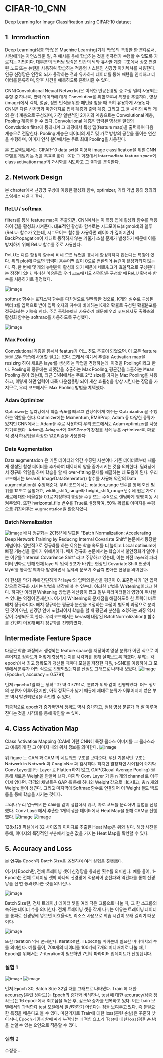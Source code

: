 # CIFAR-10_CNN
Deep Learning for Image Classification using CIFAR-10 dataset


## 1. Introduction

Deep Learning(심층 학습)은 Machine Learning(기계 학습)의 특정한 한 분야로서, 사람에게는 자연스러운 일, 즉 예시를 통해 학습하는 것을 컴퓨터가 수행할 수 있도록 가르치는 기법이다. 대부분의 딥러닝 방식은 인간의 뇌와 유사한 계층 구조에서 상호 연결된 노드 또는 뉴런을 사용하여 학습하는 적응형 시스템인 신경망 아키텍쳐를 사용한다. 인공 신경망은 인간의 뇌가 동작하는 것과 유사하게 데이터를 통해 패턴을 인식하고 데이터를 분류하며, 향후 사건을 예측하도록 훈련시킬 수 있다.

CNN(Convolutional Neural Networks)은 이러한 인공신경망 중 가장 널리 사용되는 유형 중 하나로, 입력 데이터에 대해 Convolution을 취함으로써 특징을 추출하며, 영상(image)에서 객체, 얼굴, 장면 인식을 위한 패턴을 찾을 때 특히 유용하게 사용된다. CNN은 다른 신경망과 마찬가지로 입력 계층과 출력 계층, 그리고 그 둘 사이의 여러 개의 은닉 계층으로 구성되며, 가장 일반적인 2가지의 계층으로는 Convolutional 계층, Pooling 계층을 들 수 있다. Convolutional 계층은 입력된 영상을 일련의 Convolution filter에 통과시켜 그 과정에서 특성 맵(feature map)을 출력하여 다음 계층으로 전달한다. Pooling 계층은 데이터의 세로 및 가로 방향의 공간을 줄이는 연산을 수행하며, 이미지 인식 분야에서는 주로 최대 Pooling을 사용한다.

본 프로젝트에서는 CIFAR-10 data set을 이용해 image classification을 위한 CNN 모델을 개발하는 것을 목표로 한다. 또한 그 과정에서 Intermediate feature space와 class activation map의 가시화를 시도하고 그 결과를 분석한다.


## 2. Network Design

본 chapter에서 신경망 구성에 이용한 활성화 함수, optimizer, 기타 기법 등의 정의와 쓰임새는 다음과 같다.


### ReLU / softmax
filters를 통해 feature map이 추출되면, CNN에서는 이 특징 맵에 활성화 함수를 적용하여 값을 활성화 시켜준다. 대표적인 활성화 함수로는 시그모이드(sigmoid)와 렐루(ReLU) 함수가 있는데, 시그모이드 함수를 사용하면 레이어가 깊어지면서 BackPropagation이 제대로 동작하지 않는 기울기 소실 문제가 발생하기 때문에 이를 방지하기 위해 ReLU 함수를 주로 사용한다.
  
ReLU는 다른 활성화 함수에 비해 모든 뉴런을 동시에 활성화하지 않는다는 특징이 있다. 위의 plot에 따르면 입력이 음수이면 값이 0으로 변환되어 뉴런이 활성화되지 않는다. 즉, 한 번에 몇 개의 뉴런만이 활성화 되기 때문에 네트워크가 효율적으로 구성된다는 장점이 있다. 이러한 이유들로 우리 코드에서도 신경망을 구성할 때 ReLU 활성화 함수를 사용하기로 결정했다.

![image](https://github.com/Junst/CIFAR-10_CNN/blob/main/PIC/%EA%B7%B8%EB%A6%BC1.png)
  
softmax 함수는 로지스틱 함수를 다차원으로 일반화한 것으로, K개의 실수로 구성된 벡터 z를 입력으로 받아 입력 숫자의 지수에 비례하는 K개의 확률로 구성된 확률분포를 정규화하는 기능을 한다. 주로 출력층에서 사용하기 때문에 우리 코드에서도 출력층의 활성화 함수는 softmax를 사용하도록 구성했다.

![image](https://github.com/Junst/CIFAR-10_CNN/blob/main/PIC/%EA%B7%B8%EB%A6%BC2.png)

### Max Pooling
Convolutional 계층을 통해서 feature가 어느 정도 추출이 되었으면, 이 모든 feature들을 모두 학습에 사용할 필요는 없다. 그래서 여기서 추출된 Activation map을 resizing 하여 새로운 layer를 생성하는 작업을 진행하는데, 이것을 Pooling이라고 한다. Pooling의 종류에는 최댓값을 추출하는 Max Pooling, 평균값을 추출하는 Mean Pooling 등이 있는데, 최근 CNN에서는 주로 2*2 size를 가지는 Max Pooling을 사용하고, 이렇게 하면 입력이 대폭 다운샘플링 되어 계산 효율성을 향상 시킨다는 장점을 가지므로, 우리 코드에서도 Max Pooling 방법을 채택했다.

### Adam Optimizer
Optimizer는 딥러닝에서 학습 속도를 빠르고 안정적이게 해주는 Optimization을 수행하는 역할을 한다. Optimizer에는 Momentum, RMSProp, Adam 등 다양한 종류가 있지만 CNN에서는 Adam을 주로 사용하여 우리 코드에서도 Adam optimizer를 사용하기로 했다. Adam은 Adagrad와 RMSProp의 장점을 섞어 놓은 optimizer로, 확률적 경사 하강법을 확장한 알고리즘을 사용한다

### Data Augmentation
Data augmentation 은 기존 데이터의 약간 수정된 사본이나 기존 데이터로부터 새롭게 생성된 합성 데이터를 추가하여 데이터의 양을 증가시키는 것을 의미한다. 딥러닝에서 정규화 역할을 하며 학습을 할 때 over-fitting 문제를 해결하는 데 도움이 된다. 우리 코드에서는 keras의 ImageDataGenerator() 함수를 사용해 약간의 Data augmentation을 수행해준다. 우리 코드에서는 rotation_range 변수를 통해 회전 범위를 15도로 설정하고, width_shift_range와 height_shift_range 변수에 원본 가로/세로에 대한 비율값을 0.1로 지정하여 영상을 수평 또는 수직으로 랜덤하게 평행 이동 시켜주었다. 또한 horizontal_flip 변수를 True로 설정하여, 50% 확률로 이미지를 수평으로 뒤집어주는 augmentation을 활용하였다.

### Batch Nomalization
![image](https://github.com/Junst/CIFAR-10_CNN/blob/main/PIC/%EA%B7%B8%EB%A6%BC3.png)
배치 정규화는 2015년에 발표된 "Batch Normalization: Accelerating Deep Network Training by Reducing Internal Covariate Shift" 논문에서 등장한 개념이다. 일반적으로 정규화를 하는 이유는 학습 속도를 더 높이고 Local optimum에 빠질 가능성을 줄이기 위해서이다. 배치 정규화 논문에서는 학습에서 불안정화가 일어나는 이유를 'Internal Covariance Shift' 라고 주장하고 있는데, 이는 이전 layer의 파라미터 변화로 인해 현재 layer의 입력 분포가 바뀌는 현상인 Covariate Shift 현상이 layer를 통과할 때마다 발생하면서 입력의 분포가 조금씩 변하는 현상을 의미한다.

이 현상을 막기 위해 간단하게 각 layer의 입력의 분산을 평균이 0, 표준편차가 1인 입력값으로 정규화 시키는 방법을 생각해 볼 수 있는데, 이러한 방법을 Whitening이라고 한다. 하지만 이러한 Whitening 방법은 계산량이 많고 일부 파라미터들의 영향이 무시될 수 있다는 약점이 존재한다. 여기서 Whitening의 문제점을 해결하도록 한 트릭이 바로 배치 정규화이다. 배치 정규화는 평균과 분산을 조정하는 과정이 별도의 과정으로 분리된 것이 아닌, 신경망 안에 포함되어서 학습을 할 때 평균과 분산을 조정하는 과정 역시 같이 수행되도록 한다. 우리 코드에서는 keras에 내장된 BatchNormalization() 함수를 간단히 이용해 배치 정규화를 진행하였다.

## Intermediate Feature Space
다음은 학습 과정에서 생성되는 feature space를 저장하여 영상 분류가 어떤 식으로 이루어지고 정확도가 어떻게 향상되는지를 시각화를 통해 살펴보도록 하겠다. 우리는 각 epoch에서 최고 정확도가 갱신될 때마다 모델을 저장한 다음, t-SNE를 이용하여 그 모델에서 분류가 어떤 식으로 진행되었는지를 산점도 그래프로 나타내 보았다.
![image](https://github.com/Junst/CIFAR-10_CNN/blob/main/PIC/%EA%B7%B8%EB%A6%BC4.jpg) (Epoch=1, accuracy = 0.5791)

먼저 epoch=1일 때는 정확도가 약 0.5791로, 분류가 위와 같이 진행되었다. 어느 정도의 분류가 이루어졌지만, 아직 정확도가 낮기 때문에 제대로 분류가 이루어지지 않은 부분 역시 발견되었음을 확인할 수 있다.

최종적으로 epoch가 증가하면서 정확도 역시 증가하고, 점점 영상 분류가 더 잘 이루어진다는 것을 시각화를 통해 확인할 수 있따.

## 4. Class Activation Map
Class Activation Mapping (CAM) 이란 CNN이 특정 클라스 이미지를 그 클라스라고 예측하게 한 그 이미지 내의 위치 정보를 의미한다. 
![image](https://github.com/Junst/CIFAR-10_CNN/blob/main/PIC/%EA%B7%B8%EB%A6%BC5.jpg)

위 figure 는 CAM 과 CAM 의 네트워크 구조를 보여준다. 우선 기본적인 구조는 Network in Network 과 GoogleNet 과 흡사하다. 하지만 결정적인 차이점이 마지막 Conv Layer를 Fc-Layer 로 Flatten 하지 않고, GAP(Global Average Pooling) 을 통해 새로운 Weigh을 만들어 낸다. 마지막 Conv Layer 가 총 n 개의 channel 로 이루어져 있다면, 각각의 채널들은 GAP 를 통해 하나의 Weight 값으로 나타내고, 총 n 개의 Weight 들이 생긴다. 그리고 마지막에 Softmax 함수로 연결되어 이 Weight 들도 백프롭을 통해 학습을 시키는 것이다.

그러나 우리 연구에서는 cam을 같이 실험하지 않고, 따로 코드를 분리하여 실험을 진행했다. Conv Layer에서 추출한 1개의 샘플 데이터에서 Heat Map을 통해 CAM을 진행했다. 
![image](https://github.com/Junst/CIFAR-10_CNN/blob/main/PIC/%EA%B7%B8%EB%A6%BC6.png) ![image](https://github.com/Junst/CIFAR-10_CNN/blob/main/PIC/%EA%B7%B8%EB%A6%BC7.png)

128x128 픽셀에서 32 사이즈의 이미지로 추출한 Heat Map은 위와 같다. 해당 사진을 통해, 이미지의 특징적인 부분에서 높은 값을 가지는 Heat Map을 확인할 수 있다.

## 5. Accuracy and Loss
본 연구는 Epoch와 Batch Size을 조정하며 여러 실험을 진행했다. 

여기서 Epoch란, 전체 트레이닝 셋이 신경망을 통과한 횟수를 의미한다. 예를 들어, 1-Epoch는 전체 트레이닝 셋이 하나의 신경망에 적용되어 순전파와 역전파를 통해 신경망을 한 번 통과했다는 것을 의미한다.

![image](https://github.com/Junst/CIFAR-10_CNN/blob/main/PIC/%EA%B7%B8%EB%A6%BC8.jpg)

Batch Size란, 전체 트레이닝 데이터 셋을 여러 작은 그룹으로 나눌 때, 그 한 소그룹의 속하는 데이터 수를 의미한다. 전체 트레이닝 셋을 작게 나누는 이유는 트레이닝 데이터를 통째로 신경망에 넣으면 비효율적인 리소스 사용으로 학습 시간이 오래 걸리기 때문이다.

![image](https://github.com/Junst/CIFAR-10_CNN/blob/main/PIC/%EA%B7%B8%EB%A6%BC9.jpg)

또한 Iteration 역시 존재한다. Iteration란, 1 Epoch를 마치는데 필요한 미니배치의 수를 의미한다. 예를 들어, 700개의 데이터를 100개씩 7개의 미니배치로 나눌 때, 1 Epoch를 위해서는 7-iteration이 필요하면 7번의 파라미터 업데이트가 진행됩니다.

### 실험 1
![image](https://github.com/Junst/CIFAR-10_CNN/blob/main/CNN%20_%20VGG/30-32%20acc.png)
![image](https://github.com/Junst/CIFAR-10_CNN/blob/main/CNN%20_%20VGG/30-32%20loss.png)

먼저 Epoch 30, Batch Size 32일 때를 그래프로 나타냈다. Train 에 대한 accuracy(훈련 정확도)는 Epoch의 증가와 비례하나, test 에 대한 accuracy(검증 정확도)는 16 epoch에서 최고점을 찍은 후, 감소와 증가를 반복하고 있다. 이는 train 모델에서의 과적합이 test 모델에서 일반화하기 어렵다는 점을 보여주고 있다. 즉 불필요한 특징을 배운다고 볼 수 있다. 마찬가지로 Train에 대한 loss(훈련 손실)은 꾸준히 낮아지나, Epoch가 증가함에 따라 누적되는 과적합 요소가 Test에 대한 loss(검증 손실)을 높일 수 있는 요인으로 작용할 수 있다.

### 실험 2

수정중 ...





